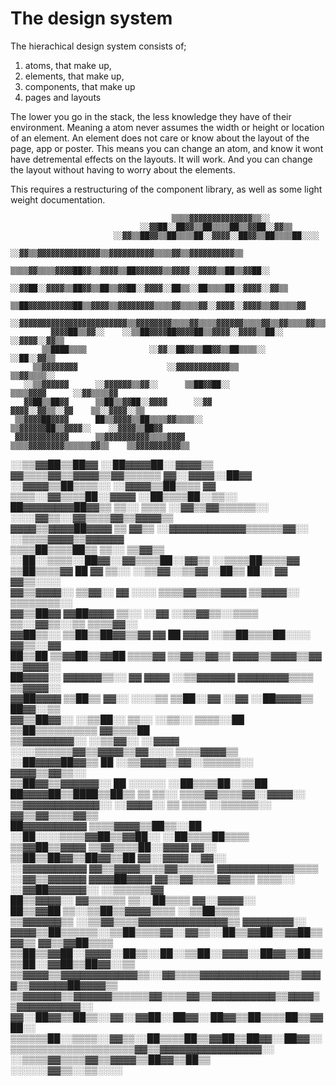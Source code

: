 # The design system

The hierachical design system consists of;
1. atoms, that make up,
2. elements, that make up,
3. components, that make up 
4. pages and layouts

The lower you go in the stack, the less knowledge they have of their environment. Meaning a atom never assumes the width or height or location of an element. An element does not care or know about the layout of the page, app or poster. This means you can change an atom, and know it wont have detremental effects on the layouts. It will work. And you can change the layout without having to worry about the elements. 

This requires a restructuring of the component library, as well as some light weight documentation. 


                                        ▒▒▒▒▓▓▓▓▓▓▓▓▓▓▓▓▓▓▒▒░░  
                                 ░░▓▓██░░██▓▓▒▒██▒▒▒▒██▒▒▓▓██░░▓▓▒▒
                           ░░▓▓▒▒██▓▓▒▒██▒▒▒▒██░░▓▓▓▓░░██▓▓▒▒██▒▒▒▒██░░░░                     
                       ░░▓▓▒▒▓▓▓▓▓▓▓▓▓▓▓▓▓▓▒▒▓▓▓▓▓▓▓▓▓▓▒▒▒▒▓▓▒▒▓▓▓▓▓▓▓▓▓▓▒▒                   
                     ▒▒▒▒▓▓▒▒▒▒▓▓▓▓██▓▓▒▒▓▓▓▓▒▒██▓▓▓▓▓▓▒▒▓▓▓▓░░▓▓▓▓▒▒██▒▒▓▓██░░               
                   ░░▓▓██░░▓▓▓▓▒▒██▓▓▒▒██▒▒▓▓██░░▓▓▓▓░░██▒▒░░██▒▒▒▒██░░▓▓▓▓░░▓▓▒▒             
                 ▒▒██▓▓▓▓▓▓▓▓▓▓██▒▒▓▓▓▓▒▒▓▓▓▓▓▓▓▓▒▒▒▒▓▓▒▒▒▒▓▓░░▓▓▓▓░░▓▓▓▓▒▒▓▓▒▒▒▒▓▓           
             ░░▓▓▓▓▓▓▓▓▓▓▓▓▓▓▓▓▓▓▓▓▓▓▓▓▒▒▓▓▓▓▓▓▓▓▒▒▒▒▓▓▒▒▒▒▓▓▓▓▓▓▒▒▒▒▓▓▒▒▓▓▒▒▒▒▓▓▒▒▒▒         
             ▓▓▓▓██▒▒▓▓░░    ░░▒▒██▓▓▓▓██▓▓▓▓██▒▒▓▓▓▓░░▓▓▓▓▒▒██░░          ░░▓▓▓▓░░▓▓▒▒ 
           ▒▒████▒▒▒▒              ░░▓▓░░██▓▓▒▒██▓▓▒▒██▒▒▒▒░░                  ░░██░░▓▓▒▒     
         ▒▒▓▓▓▓▓▓▓▓                    ░░▓▓▓▓▓▓▓▓▓▓▓▓▒▒                          ▒▒▓▓▒▒▒▒░░   
       ░░▒▒▓▓▓▓▓▓      ░░▓▓▓▓▓▓▒▒▓▓░░      ▒▒██▓▓██░░              ▒▒▒▒▓▓▓▓      ░░▓▓▒▒▒▒▓▓   
       ▓▓██▒▒██▓▓      ▒▒██▒▒▓▓██░░▓▓▓▓      ░░▓▓              ▓▓▓▓░░▓▓▒▒░░▓▓    ▒▒░░▓▓▓▓░░▒▒ 
     ▒▒▓▓▓▓██▓▓▓▓      ██▒▒▓▓▓▓▒▒██▒▒▒▒▓▓▒▒▒▒░░            ▒▒▓▓▓▓▓▓██▒▒▓▓▓▓░░    ░░▓▓▓▓▒▒██▓▓ 
     ▓▓▓▓▓▓▓▓▓▓▓▓      ▒▒▓▓▓▓▓▓▓▓▓▓▒▒▒▒▓▓▓▓            ▒▒▒▒▓▓▓▓▓▓▓▓▒▒▒▒▒▒▓▓▒▒    ▒▒▓▓▓▓▓▓▓▓▓▓▒▒                              
   ░░▒▒▓▓██▒▒██▓▓      ░░██▓▓▓▓██░░▓▓▓▓▒▒            ▓▓▒▒▒▒▓▓▒▒▓▓▓▓▒▒▓▓▒▒▒▒▒▒    ▓▓░░▓▓▓▓░░██▓▓                              
   ░░▓▓▓▓▒▒██▒▒▒▒░░      ░░▓▓▓▓▒▒██▒▒▒▒            ▓▓  ▒▒▒▒░░▓▓▒▒▒▒██░░▓▓▓▓      ░░██▒▒▒▒██░░▒▒░░                            
   ██▓▓▓▓▓▓▓▓██▓▓▒▒      ▒▒░░    ▒▒▒▒          ░░▓▓▒▒▓▓▒▒▒▒▒▒░░        ░░░░▓▓▒▒░░▓▓▒▒▒▒▓▓▒▒▓▓▓▓▒▒                            
   ▓▓▓▓▒▒▓▓▓▓██▓▓▓▓        ▒▒  ▓▓▒▒          ░░▓▓▓▓▓▓▓▓▓▓▓▓▒▒▒▒▒▒▓▓░░          ░░▒▒▒▒▓▓▓▓▒▒▓▓▓▓▓▓                            
 ▒▒▒▒██▒▒▒▒██▒▒  ▒▒░░      ▒▒▓▓▒▒          ░░██░░▒▒▒▒░░██▓▓░░▓▓▒▒▒▒██░░▓▓▒▒        ░░▒▒▒▒██▒▒▒▒▓▓                            
 ▒▒██▒▒▒▒▓▓        ██        ▓▓          ▒▒░░          ░░▒▒▓▓░░▒▒▓▓░░██▒▒  ██░░        ▓▓  ▓▓▒▒░░░░                          
 ▓▓▒▒▓▓▓▓░░      ▒▒▓▓░░    ▓▓          ░░░░              ▒▒▒▒▓▓▒▒▒▒▓▓▓▓    ▒▒▓▓▓▓░░      ▒▒▒▒▒▒▒▒░░                          
 ▓▓▒▒██▓▓      ▓▓██▓▓▓▓  ▒▒░░        ░░▓▓                ░░▒▒▓▓▒▒░░▒▒▒▒  ▒▒░░▓▓▒▒░░▒▒      ▒▒▒▒▓▓░░                          
 ▓▓██▒▒░░    ▒▒██▒▒██▓▓▒▒▓▓          ▓▓                    ██  ▓▓▓▓    ░░▒▒██▒▒▒▒██░░░░    ▓▓▒▒░░▓▓                          
 ██▒▒██      ▒▒▓▓██▒▒▓▓██          ▒▒▒▒▓▓                  ▒▒▓▓▒▒▓▓▒▒  ▓▓▓▓▒▒▓▓▓▓▒▒▓▓      ▒▒▓▓▓▓░░                          
 ██▓▓▓▓░░      ▓▓▓▓▓▓▒▒░░        ▓▓  ▓▓▓▓                ░░▒▒▓▓▓▓▓▓      ▓▓▓▓▓▓▓▓▒▒▒▒      ▒▒▓▓▓▓░░                          
 ▓▓██▓▓▓▓        ▒▒██▒▒        ▓▓░░  ░░░░▒▒              ▒▒██░░▓▓  ░░▓▓  ░░██▓▓▓▓▒▒        ██▓▓░░▒▒                          
 ▓▓▒▒██▓▓░░        ░░▒▒██░░  ▒▒░░      ░░▒▒░░          ▒▒▒▒░░██  ▒▒██▒▒▒▒▒▒▒▒▒▒          ▓▓▒▒▒▒██                            
 ▒▒▓▓▓▓▓▓▓▓░░            ░░▒▒▓▓░░        ░░▓▓▓▓  ░░░░▒▒▒▒▒▒▓▓▒▒▓▓▓▓▒▒▓▓░░░░            ▒▒▒▒▓▓▓▓▒▒                            
 ░░██▓▓▓▓██▓▓▒▒                ██          ░░▒▒▓▓▓▓▒▒▓▓░░▒▒▒▒▒▒░░                    ▓▓▓▓▒▒▓▓▒▒░░                            
   ▒▒██▓▓▒▒▓▓▓▓▓▓░░              ██          ░░░░░░                              ░░██▒▒▒▒██░░▒▒██                            
   ██▓▓▓▓██▒▒████▒▒██▒▒            ▒▒            ▒▒░░                        ▒▒▒▒▓▓▒▒▒▒▓▓░░▓▓▓▓░░                            
   ▒▒▓▓▓▓▓▓▓▓▓▓▓▓░░  ░░▓▓▓▓░░        ▒▒            ▒▒▒▒              ░░▒▒▒▒▒▒░░  ▓▓▒▒▓▓▒▒▒▒▓▓▒▒                              
     ██▓▓▓▓▓▓▓▓▓▓      ▒▒▒▒▓▓▓▓▒▒██▒▒░░██            ░░██░░░░▒▒▒▒▓▓██▒▒▓▓██░░    ░░██▒▒▒▒██▒▒▒▒                              
     ▒▒▓▓██▒▒▓▓▓▓      ▒▒▓▓▒▒▒▒██░░▓▓▓▓  ▓▓░░            ▒▒██▒▒██▓▓▒▒██▓▓▒▒██    ▓▓░░▓▓▓▓░░▓▓░░                              
     ░░▓▓▓▓▓▓▓▓▓▓      ▓▓▒▒▓▓▓▓▒▒▒▒▓▓▒▒▒▒▒▒                  ▓▓▓▓▓▓▓▓▓▓▓▓▒▒▒▒    ░░▓▓▒▒▓▓▓▓▓▓ 
       ▓▓▓▓██▓▓▓▓      ▓▓▒▒▓▓▒▒▒▒▓▓▒▒▒▒      ▒▒▒▒░░            ░░▓▓██▓▓▓▓▓▓░░    ░░▒▒▒▒▒▒▓▓   
         ██▒▒▓▓▓▓░░      ▓▓▒▒▒▒▒▒          ▒▒░░██▒▒▒▒                            ▓▓░░▓▓▓▓░░   
           ██▒▒▓▓██                    ▒▒░░▒▒██▒▒▓▓▓▓▒▒▒▒                      ░░▒▒██▒▒▒▒     
           ▒▒▓▓▓▓▓▓▒▒              ░░▒▒▓▓▒▒▒▒▓▓▓▓▓▓▓▓▓▓▓▓▓▓▒▒                  ▓▓▓▓▓▓▓▓░░     
             ▓▓▓▓▒▒██▒▒▒▒▒▒░░▒▒██▒▒▒▒▓▓░░▓▓▒▒░░██▒▒▓▓██▒▒▓▓██▒▒▓▓▒▒        ▓▓▒▒▓▓██▒▒▒▒       
               ▒▒██▒▒▓▓██░░▓▓▓▓░░██▒▒░░██░░▒▒██░░▓▓▓▓░░██▓▓▒▒██▒▒▒▒██░░▓▓██▒▒██▓▓░░▒▒         
                 ▒▒▓▓▓▓▒▒▓▓▓▓▓▓▓▓▓▓▓▓▒▒░░▓▓▒▒▒▒▓▓▓▓▓▓▓▓▓▓▓▓▓▓▒▒▓▓▓▓▒▒▓▓▓▓▓▓██▓▓▓▓▒▒           
                   ▒▒▓▓▓▓▓▓▒▒▓▓▓▓▓▓▒▒▒▒▒▒▓▓▒▒▒▒▓▓▒▒▓▓▓▓▓▓▓▓▓▓▒▒▓▓▓▓▒▒▓▓▓▓▓▓▓▓▓▓░░             
                       ▓▓░░██▓▓▒▒██▒▒░░▓▓░░▓▓██░░██▓▓░░██▓▓▒▒██▒▒▒▒██▒▒▓▓██░░                 
                         ▒▒▒▒▒▒██░░▒▒▒▒░░▓▓▒▒░░██▒▒▒▒██▒▒▓▓██▒▒██▓▓░░██▓▓░░                   
                             ▒▒▒▒▒▒▒▒▒▒▒▒▒▒▒▒▒▒▒▒▓▓▒▒▓▓▓▓▓▓▓▓▓▓▓▓▓▓▓▓░░                       
                                 ░░▒▒▒▒▓▓▒▒▒▒▓▓▒▒▓▓▓▓▒▒██▓▓▒▒██▒▒                             
                                         ░░░░░░▓▓▒▒░░▒▒░░░░    